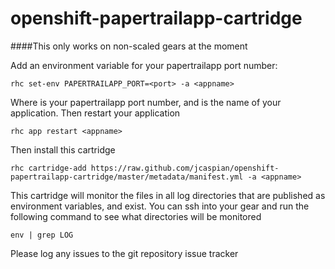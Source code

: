 openshift-papertrailapp-cartridge
=================================

####This only works on non-scaled gears at the moment

Add an environment variable for your papertrailapp port number:

    rhc set-env PAPERTRAILAPP_PORT=<port> -a <appname>

Where <port> is your papertrailapp port number, and <appname> is the name of your application.
Then restart your application

    rhc app restart <appname>
    
Then install this cartridge

    rhc cartridge-add https://raw.github.com/jcaspian/openshift-papertrailapp-cartridge/master/metadata/manifest.yml -a <appname>
    
This cartridge will monitor the files in all log directories that are published as environment variables, and exist.
You can ssh into your gear and run the following command to see what directories will be monitored

    env | grep LOG
    
Please log any issues to the git repository issue tracker
